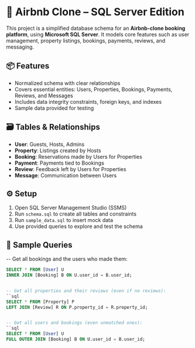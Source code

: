 # 🏡 Airbnb Clone – SQL Server Edition

This project is a simplified database schema for an **Airbnb-clone booking platform**, using **Microsoft SQL Server**. It models core features such as user management, property listings, bookings, payments, reviews, and messaging.

## 📦 Features

- Normalized schema with clear relationships
- Covers essential entities: Users, Properties, Bookings, Payments, Reviews, and Messages
- Includes data integrity constraints, foreign keys, and indexes
- Sample data provided for testing

## 🗃️ Tables & Relationships

- **User**: Guests, Hosts, Admins
- **Property**: Listings created by Hosts
- **Booking**: Reservations made by Users for Properties
- **Payment**: Payments tied to Bookings
- **Review**: Feedback left by Users for Properties
- **Message**: Communication between Users

## ⚙️ Setup

1. Open SQL Server Management Studio (SSMS)
2. Run `schema.sql` to create all tables and constraints
3. Run `sample_data.sql` to insert mock data
4. Use provided queries to explore and test the schema

## 🧪 Sample Queries

-- Get all bookings and the users who made them:

```sql
SELECT * FROM [User] U
INNER JOIN [Booking] B ON U.user_id = B.user_id;


-- Get all properties and their reviews (even if no reviews):
``sql
SELECT * FROM [Property] P
LEFT JOIN [Review] R ON P.property_id = R.property_id;


-- Get all users and bookings (even unmatched ones):
``sql
SELECT * FROM [User] U
FULL OUTER JOIN [Booking] B ON U.user_id = B.user_id;
```

